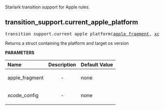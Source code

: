 <!-- Generated with Stardoc: http://skydoc.bazel.build -->

Starlark transition support for Apple rules.

<a id="#transition_support.current_apple_platform"></a>

## transition_support.current_apple_platform

<pre>
transition_support.current_apple_platform(<a href="#transition_support.current_apple_platform-apple_fragment">apple_fragment</a>, <a href="#transition_support.current_apple_platform-xcode_config">xcode_config</a>)
</pre>

Returns a struct containing the platform and target os version

**PARAMETERS**


| Name  | Description | Default Value |
| :------------- | :------------- | :------------- |
| <a id="transition_support.current_apple_platform-apple_fragment"></a>apple_fragment |  <p align="center"> - </p>   |  none |
| <a id="transition_support.current_apple_platform-xcode_config"></a>xcode_config |  <p align="center"> - </p>   |  none |



